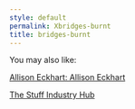 ```yaml
---
style: default
permalink: Xbridges-burnt
title: bridges-burnt
---
```

You may also like:

[Allison Eckhart: Allison Eckhart](http://scp-wiki.net/scp-2565)

[The Stuff Industry Hub](http://scp-wiki.net/the-stuff-industry-hub)
